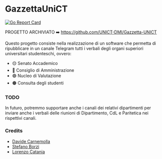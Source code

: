 # GazzettaUniCT
[![Go Report Card](https://goreportcard.com/badge/github.com/Herbrant/GazzettaUniCT)](https://goreportcard.com/report/github.com/Herbrant/GazzettaUniCT)

PROGETTO ARCHIVIATO ➡️ https://github.com/UNICT-DMI/Gazzetta-UNICT

Questo progetto consiste nella realizzazione di un software che permetta di ripubblicare in un canale Telegram tutti i verbali degli organi superiori universitari studenteschi, ovvero:

- 🟡 Senato Accademico
- 🔴 Consiglio di Amministrazione
- 🟣 Nucleo di Valutazione
- 🟤 Consulta degli studenti

<!-- Il canale Telegram che ufficialmente supportiamo mediante questo progetto è [Gazzetta UNICT](https://t.me/gazzettaunict) ([@gazzettaunict](https://t.me/gazzettaunict)). -->

### TODO
In futuro, potremmo supportare anche i canali dei relativi dipartimenti per inviare anche i verbali delle riunioni di Dipartimento, CdL e Paritetica nei rispettivi canali.

### Credits
- [Davide Carnemolla](https://github.com/Herbrant)
- [Stefano Borzi](https://github.com/Helias)
- [Lorenzo Catania](https://github.com/aegroto)
